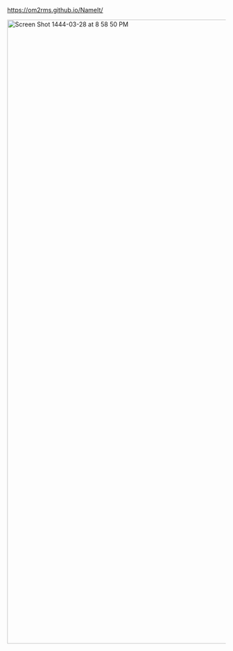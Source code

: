 
https://om2rms.github.io/NameIt/

<img width="1440" alt="Screen Shot 1444-03-28 at 8 58 50 PM" src="https://user-images.githubusercontent.com/67797112/197596021-bdd87b39-9aa9-4702-af3e-ae76072afef7.png">

